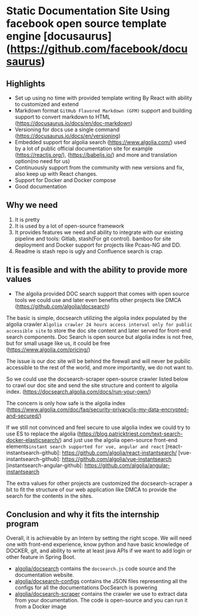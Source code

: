 # Static Documentation Site Using facebook open source template engine [docusaurus] (https://github.com/facebook/docusaurus)

## Highlights
* Set up using no time with provided template writing By React with ability to customized and extend
* Markdown format `GitHub Flavored Markdown (GFM)` support and building support to convert markdown to HTML (https://docusaurus.io/docs/en/doc-markdown)
* Versioning for docs use a single command (https://docusaurus.io/docs/en/versioning)
* Embedded support for algolia search (https://www.algolia.com/) used by a lot of public official documentation site for example (https://reactjs.org/), (https://babeljs.io/) and more and translation option(no need for us)
* Continuously support from the community with new versions and fix, also keep up with React changes.
* Support for Docker and Docker compose
* Good documentation

## Why we need
1. It is pretty
2. It is used by a lot of open-source framework
3. It provides features we need and ability to integrate with our existing pipeline and tools: Gitlab, stash(For git control). bamboo for site deployment and Docker support for projects like Pcaas-NG and DD. 
4. Readme is stash repo is ugly and Confluence search is crap. 

## It is feasible and with the ability to provide more values

* The algolia provided DOC search support that comes with open source tools we could use and later even benefits other projects like DMCA (https://github.com/algolia/docsearch)

The basic is simple, docsearch utilizing the algolia index populated by the algolia crawler `Algolia crawler 24 hours access interval only for public accessible site` to store the doc site content and later served for front-end search components. Doc Search is open source but algolia index is not free, but for small usage like us, it could be free (https://www.algolia.com/pricing/)

The issue is our doc site will be behind the firewall and will never be pubilic accessible to the rest of the world, and more importantly, we do not want to. 

So we could use the docsearch-scraper open-source crawler listed below to crawl our doc site and send the site structure and content to algolia index. (https://docsearch.algolia.com/docs/run-your-own/)

The concern is only how safe is the algolia index (https://www.algolia.com/doc/faq/security-privacy/is-my-data-encrypted-and-secured/)

If we still not convinced and feel secure to use algolia index we could try to use ES to replace the algolia (https://blog.patricktriest.com/text-search-docker-elasticsearch/) and just use the algolia open-source front-end elements`instant search supported for vue, angular and react`
[react-instantsearch-github]: https://github.com/algolia/react-instantsearch/
[vue-instantsearch-github]: https://github.com/algolia/vue-instantsearch
[instantsearch-angular-github]: https://github.com/algolia/angular-instantsearch

The extra values for other projects are customized the docsearch-scraper a bit to fit the structure of our web application like DMCA to provide the search for the contents in the sites. 

## Conclusion and why it fits the internship program 
Overall, it is achievable by an Intern by setting the right scope. We will need one with front-end experience, know python and have basic knowledge of DOCKER, git, and ability to write at least java APIs if we want to add login or other feature in Spring Boot.  

- [algolia/docsearch](https://github.com/algolia/docsearch) contains the `docsearch.js` code source and the
  documentation website.
- [algolia/docsearch-configs](https://github.com/algolia/docsearch-configs) contains the JSON files representing all the
  configs for all the documentations DocSearch is powering
- [algolia/docsearch-scraper](https://github.com/algolia/docsearch-scraper) contains the crawler we use to extract data
  from your documentation. The code is open-source and you can run it from
  a Docker image



